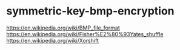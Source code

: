 # symmetric-key-bmp-encryption

https://en.wikipedia.org/wiki/BMP_file_format
https://en.wikipedia.org/wiki/Fisher%E2%80%93Yates_shuffle
https://en.wikipedia.org/wiki/Xorshift
